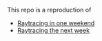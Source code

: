 This repo is a reproduction of 
- [Raytracing in one weekend](https://raytracing.github.io/books/RayTracingInOneWeekend.html)
- [Raytracing the next week](https://raytracing.github.io/books/RayTracingTheNextWeek.html)